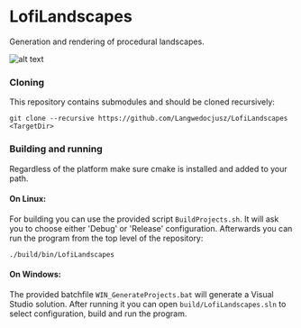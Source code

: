 # LofiLandscapes

Generation and rendering of procedural landscapes.

![alt text](https://github.com/Langwedocjusz/LofiLandscapes/blob/main/img/banner1.png?raw=true)

### Cloning
This repository contains submodules and should be cloned recursively:

	git clone --recursive https://github.com/Langwedocjusz/LofiLandscapes <TargetDir>
  
### Building and running
Regardless of the platform make sure cmake is installed and added to your path.

#### On Linux:
For building you can use the provided script `BuildProjects.sh`. It will ask you to choose either 'Debug' or 'Release' configuration.
Afterwards you can run the program from the top level of the repository:

	./build/bin/LofiLandscapes
  
#### On Windows:
The provided batchfile `WIN_GenerateProjects.bat` will generate a Visual Studio solution.
After running it you can open `build/LofiLandscapes.sln` to select configuration, build and run the program.
